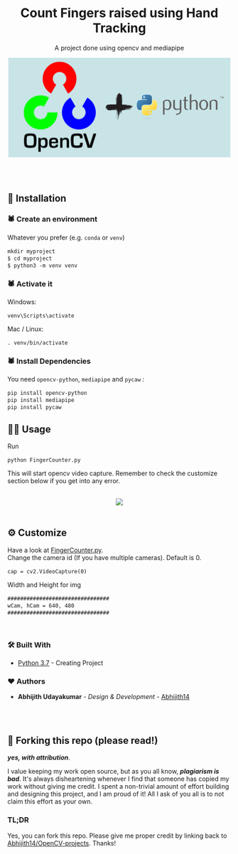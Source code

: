<h1 align="center">
  Count Fingers raised using Hand Tracking
</h1>
<p align="center">
  A project done using opencv and mediapipe
</p>

<center>

![demo1](readme_assets/demo.png)

</center>

<br>
<br>


## 📕 Installation

### 🕷️ Create an environment
Whatever you prefer (e.g. `conda` or `venv`)
```console
mkdir myproject
$ cd myproject
$ python3 -m venv venv
```

### 🕷️ Activate it
Windows:
```console
venv\Scripts\activate
```
Mac / Linux:
```console
. venv/bin/activate
```
### 🕷️ Install Dependencies

You need `opencv-python`, `mediapipe` and `pycaw` :
 ```console
pip install opencv-python
pip install mediapipe
pip install pycaw
 ```

## 👨‍💻 Usage
Run
```console
python FingerCounter.py
```
This will start opencv video capture. Remember to check the customize section below if you get into any error.<br>

<br>
<center>
<img src="readme_assets/demo_hand.gif" width=500>
</center>
<br>



## ⚙️ Customize
Have a look at [FingerCounter.py](FingerCounter.py). <br>
Change the camera id (If you have multiple cameras). Default is 0.
```
cap = cv2.VideoCapture(0)
```
Width and Height for img
```
################################
wCam, hCam = 640, 480
################################
```

<br>


### 🛠️ Built With

* [Python 3.7](https://www.python.org/) - Creating Project


### ❤️ Authors

* **Abhijith Udayakumar** - *Design & Development* - [Abhijith14](https://github.com/Abhijith14)

<br>
<br>

## 🚨 Forking this repo (please read!)

_**yes, with attribution**_.

I value keeping my work open source, but as you all know, _**plagiarism is bad**_. It's always disheartening whenever I find that someone has copied my work without giving me credit. I spent a non-trivial amount of effort building and designing this project, and I am proud of it! All I ask of you all is to not claim this effort as your own.


### TL;DR

Yes, you can fork this repo. Please give me proper credit by linking back to [Abhijith14/OpenCV-projects](https://github.com/Abhijith14/OpenCV-projects). Thanks!